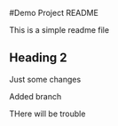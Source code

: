 #Demo Project README

This is a simple readme file

## Heading 2

Just some changes

Added branch

THere will be trouble


